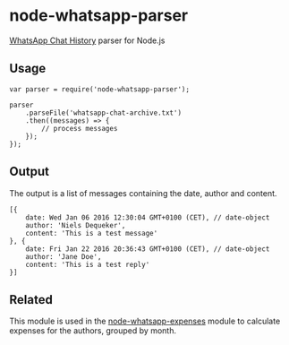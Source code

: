 # node-whatsapp-parser
[WhatsApp Chat History](https://www.whatsapp.com/faq/en/s60/21055276) parser for Node.js

## Usage

    var parser = require('node-whatsapp-parser');
    
    parser
        .parseFile('whatsapp-chat-archive.txt')
        .then((messages) => {
            // process messages
        });
    });

## Output
The output is a list of messages containing the date, author and content.

    [{
        date: Wed Jan 06 2016 12:30:04 GMT+0100 (CET), // date-object
        author: 'Niels Dequeker',
        content: 'This is a test message'
    }, {
        date: Fri Jan 22 2016 20:36:43 GMT+0100 (CET), // date-object
        author: 'Jane Doe',
        content: 'This is a test reply'
    }]

## Related
This module is used in the [node-whatsapp-expenses](https://github.com/Voles/node-whatsapp-expenses) module to calculate expenses for the authors, grouped by month.
